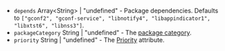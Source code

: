 * <code id="DebOptions-depends">depends</code> Array&lt;String&gt; | "undefined" - Package dependencies. Defaults to `["gconf2", "gconf-service", "libnotify4", "libappindicator1", "libxtst6", "libnss3"]`.
* <code id="DebOptions-packageCategory">packageCategory</code> String | "undefined" - The [package category](https://www.debian.org/doc/debian-policy/ch-controlfields.html#s-f-Section).
* <code id="DebOptions-priority">priority</code> String | "undefined" - The [Priority](https://www.debian.org/doc/debian-policy/ch-controlfields.html#s-f-Priority) attribute.
